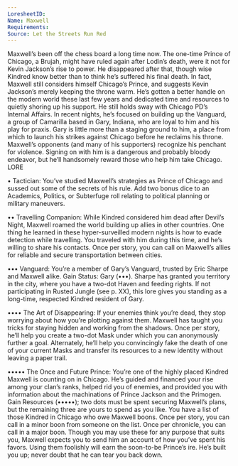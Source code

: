 ```yaml
---
LoresheetID: 
Name: Maxwell
Requirements:
Source: Let the Streets Run Red
---
```

Maxwell’s been off the chess board a long time now. The one-time Prince of Chicago, a Brujah, might have ruled again after Lodin’s death, were it not for Kevin Jackson’s rise to power. He disappeared after that, though wise Kindred know better than to think he’s suffered his final death. In fact, Maxwell still considers himself Chicago’s Prince, and suggests Kevin Jackson’s merely keeping the throne warm. He’s gotten a better handle on the modern world these last few years and dedicated time and resources to quietly shoring up his support. He still holds sway with Chicago PD’s Internal Affairs. In recent nights, he’s focused on building up the Vanguard, a group of Camarilla based in Gary, Indiana, who are loyal to him and his play for praxis. Gary is little more than a staging ground to him, a place from which to launch his strikes against Chicago before he reclaims his throne. Maxwell’s opponents (and many of his supporters) recognize his penchant for violence. Signing on with him is a dangerous and probably bloody endeavor, but he’ll handsomely reward those who help him take Chicago. LORE

• Tactician: You’ve studied Maxwell’s strategies as Prince of Chicago and sussed out some of the secrets of his rule. Add two bonus dice to an Academics, Politics, or Subterfuge roll relating to political planning or military maneuvers.

•• Travelling Companion: While Kindred considered him dead after Devil’s Night, Maxwell roamed the world building up allies in other countries. One thing he learned in these hyper-surveilled modern nights is how to evade detection while travelling. You traveled with him during this time, and he’s willing to share his contacts. Once per story, you can call on Maxwell’s allies for reliable and secure transportation between cities.

••• Vanguard: You’re a member of Gary’s Vanguard, trusted by Eric Sharpe and Maxwell alike. Gain Status: Gary (•••). Sharpe has granted you territory in the city, where you have a two-dot Haven and feeding rights. If not participating in Rusted Jungle (see p. XX), this lore gives you standing as a long-time, respected Kindred resident of Gary.

•••• The Art of Disappearing: If your enemies think you’re dead, they stop worrying about how you’re plotting against them. Maxwell has taught you tricks for staying hidden and working from the shadows. Once per story, he’ll help you create a two-dot Mask under which you can anonymously further a goal. Alternately, he’ll help you convincingly fake the death of one of your current Masks and transfer its resources to a new identity without leaving a paper trail.

••••• The Once and Future Prince: You’re one of the highly placed Kindred Maxwell is counting on in Chicago. He’s guided and financed your rise among your clan’s ranks, helped rid you of enemies, and provided you with information about the machinations of Prince Jackson and the Primogen. Gain Resources (•••••); two dots must be spent securing Maxwell’s plans, but the remaining three are yours to spend as you like. You have a list of those Kindred in Chicago who owe Maxwell boons. Once per story, you can call in a minor boon from someone on the list. Once per chronicle, you can call in a major boon. Though you may use these for any purpose that suits you, Maxwell expects you to send him an account of how you’ve spent his favors. Using them foolishly will earn the soon-to-be Prince’s ire. He’s built you up; never doubt that he can tear you back down.